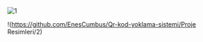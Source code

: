 

![1](https://github.com/EnesCumbus/Qr-kod-yoklama-sistemi/assets/149635681/20ad794a-66ab-45a6-934e-105062da8e2c)




!(https://github.com/EnesCumbus/Qr-kod-yoklama-sistemi/Proje Resimleri/2)

